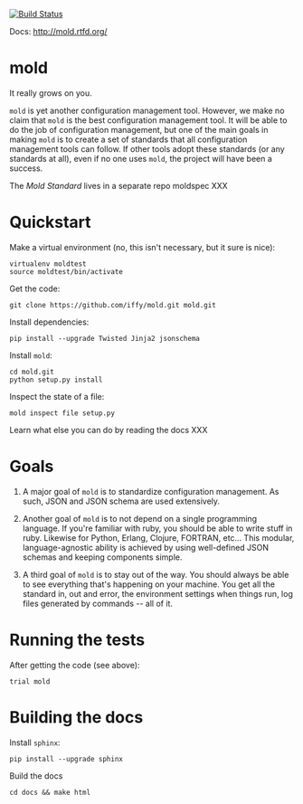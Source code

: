 [![Build Status](https://secure.travis-ci.org/iffy/mold.png)](http://travis-ci.org/iffy/mold)

Docs: http://mold.rtfd.org/


# mold #

It really grows on you.

``mold`` is yet another configuration management tool.  However, we
make no claim that ``mold`` is the best configuration management
tool.  It will be able to do the job of configuration management,
but one of the main goals in making ``mold`` is to create a set of
standards that all configuration management tools can follow.  If
other tools adopt these standards (or any standards at all), even 
if no one uses ``mold``, the project will have been a success.

The *Mold Standard* lives in a separate repo moldspec XXX


# Quickstart #

Make a virtual environment (no, this isn't necessary, but it sure
is nice):

    virtualenv moldtest
    source moldtest/bin/activate


Get the code:

    git clone https://github.com/iffy/mold.git mold.git


Install dependencies:

    pip install --upgrade Twisted Jinja2 jsonschema


Install ``mold``:

    cd mold.git
    python setup.py install


Inspect the state of a file:

    mold inspect file setup.py


Learn what else you can do by reading the docs XXX


# Goals #

1. A major goal of ``mold`` is to standardize configuration 
management.  As such, JSON and JSON schema are used extensively.

2. Another goal of ``mold`` is to not depend on a single programming
language.  If you're familiar with ruby, you should be able to write
stuff in ruby.  Likewise for Python, Erlang, Clojure, FORTRAN, 
etc...  This modular, language-agnostic ability is achieved by
using well-defined JSON schemas and keeping components simple.

3. A third goal of ``mold`` is to stay out of the way.  You should
always be able to see everything that's happening on your machine.
You get all the standard in, out and error, the environment settings
when things run, log files generated by commands -- all of it.


# Running the tests #

After getting the code (see above):

    trial mold

# Building the docs #

Install ``sphinx``:

    pip install --upgrade sphinx


Build the docs

    cd docs && make html




